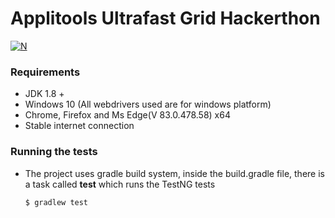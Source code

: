 # Applitools Ultrafast Grid Hackerthon

[![N](https://theme.zdassets.com/theme_assets/2306977/802e613e6a008150428a52e5be87ab009adfa8a0.svg)](https://theme.zdassets.com/theme_assets/2306977/802e613e6a008150428a52e5be87ab009adfa8a0.svg)

### Requirements
  - JDK 1.8 +
  - Windows 10 (All webdrivers used are for windows platform)
  - Chrome, Firefox and Ms Edge(V 83.0.478.58) x64
  - Stable internet connection

### Running the tests
  - The project uses gradle build system, inside the build.gradle file, there is a task called **test** which runs the TestNG tests
    ```sh
    $ gradlew test
    ```
